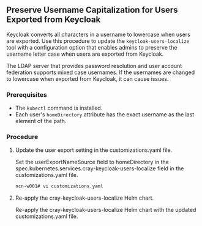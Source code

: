 ## Preserve Username Capitalization for Users Exported from Keycloak

Keycloak converts all characters in a username to lowercase when users are exported. Use this procedure to update the `keycloak-users-localize` tool with a configuration option that enables admins to preserve the username letter case when users are exported from Keycloak.

The LDAP server that provides password resolution and user account federation supports mixed case usernames. If the usernames are changed to lowercase when exported from Keycloak, it can cause issues.

### Prerequisites

-   The `kubectl` command is installed.
-   Each user's `homeDirectory` attribute has the exact username as the last element of the path.

### Procedure

1.  Update the user export setting in the customizations.yaml file.

    Set the userExportNameSource field to homeDirectory in the spec.kubernetes.services.cray-keycloak-users-localize field in the customizations.yaml file.

    ```bash
    ncn-w001# vi customizations.yaml
    ```

2.  Re-apply the cray-keycloak-users-localize Helm chart.

    Re-apply the cray-keycloak-users-localize Helm chart with the updated customizations.yaml file.



